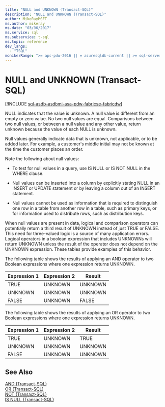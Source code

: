 ```yaml
---
title: "NULL and UNKNOWN (Transact-SQL)"
description: "NULL and UNKNOWN (Transact-SQL)"
author: MikeRayMSFT
ms.author: mikeray
ms.date: "03/06/2017"
ms.service: sql
ms.subservice: t-sql
ms.topic: reference
dev_langs:
  - "TSQL"
monikerRange: ">= aps-pdw-2016 || = azuresqldb-current || >= sql-server-2016 || >= sql-server-linux-2017 || = azuresqldb-mi-current || = azure-sqldw-latest||=fabric"
---
```

# NULL and UNKNOWN (Transact-SQL)

[!INCLUDE [sql-asdb-asdbmi-asa-pdw-fabricse-fabricdw](../../includes/applies-to-version/sql-asdb-asdbmi-asa-pdw-fabricse-fabricdw.md)]

  NULL indicates that the value is unknown. A null value is different from an empty or zero value. No two null values are equal. Comparisons between two null values, or between a null value and any other value, return unknown because the value of each NULL is unknown.  
  
 Null values generally indicate data that is unknown, not applicable, or to be added later. For example, a customer's middle initial may not be known at the time the customer places an order.  
  
 Note the following about null values:  
  
-   To test for null values in a query, use IS NULL or IS NOT NULL in the WHERE clause.  
  
-   Null values can be inserted into a column by explicitly stating NULL in an INSERT or UPDATE statement or by leaving a column out of an INSERT statement.  
  
-   Null values cannot be used as information that is required to distinguish one row in a table from another row in a table, such as primary keys, or for information used to distribute rows, such as distribution keys.  
  
 When null values are present in data, logical and comparison operators can potentially return a third result of UNKNOWN instead of just TRUE or FALSE. This need for three-valued logic is a source of many application errors. Logical operators in a boolean expression that includes UNKNOWNs will return UNKNOWN unless the result of the operator does not depend on the UNKNOWN expression. These tables provide examples of this behavior.  
  
 The following table shows the results of applying an AND operator to two Boolean expressions where one expression returns UNKNOWN.  
  
|Expression 1|Expression 2|Result|  
|---------------|---------------|------------|  
|TRUE|UNKNOWN|UNKNOWN|  
|UNKNOWN|UNKNOWN|UNKNOWN|  
|FALSE|UNKNOWN|FALSE|  
  
 The following table shows the results of applying an OR operator to two Boolean expressions where one expression returns UNKNOWN.  
  
|Expression 1|Expression 2|Result|  
|---------------|---------------|------------|  
|TRUE|UNKNOWN|TRUE|  
|UNKNOWN|UNKNOWN|UNKNOWN|  
|FALSE|UNKNOWN|UNKNOWN|  
  
## See Also  
 [AND &#40;Transact-SQL&#41;](../../t-sql/language-elements/and-transact-sql.md)   
 [OR &#40;Transact-SQL&#41;](../../t-sql/language-elements/or-transact-sql.md)   
 [NOT &#40;Transact-SQL&#41;](../../t-sql/language-elements/not-transact-sql.md)   
 [IS NULL &#40;Transact-SQL&#41;](../../t-sql/queries/is-null-transact-sql.md)  
  
  

